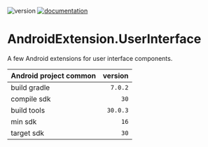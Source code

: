![version](https://img.shields.io/static/v1?label=version&message=0.0.8&labelColor=212121&color=2962ff&style=flat)
[![documentation](https://img.shields.io/badge/documentation-2962ff.svg?style=flat)](https://StanleyProjects.github.io/AndroidExtension.UserInterface/documentation/0.0.8)

# AndroidExtension.UserInterface
A few Android extensions for user interface components.

Android project common|version
-|-:
build gradle|`7.0.2`
compile sdk|`30`
build tools|`30.0.3`
min sdk|`16`
target sdk|`30`
